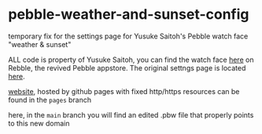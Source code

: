 # pebble-weather-and-sunset-config
temporary fix for the settings page for Yusuke Saitoh's Pebble watch face "weather &amp; sunset"


ALL code is property of Yusuke Saitoh, you can find the watch face [here](https://apps.rebble.io/en_US/application/5745db904b7068898e000013?dev_settings=true) on Rebble, the revived Pebble appstore. The original settngs page is located [here](https://yusukesaitoh.com/sketch/pebble/weather-sunrise-sunset.html).

[website](https://qwazwsx.xyz/pebble-weather-and-sunset-config/), hosted by github pages with fixed http/https resources can be found in the `pages` branch

here, in the `main` branch you will find an edited .pbw file that properly points to this new domain
